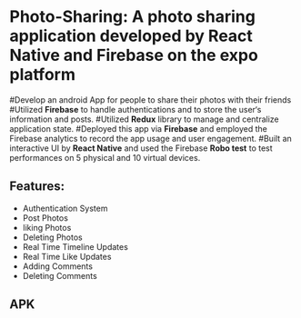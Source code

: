 # Photo-Sharing: A photo sharing application developed by React Native and Firebase on the expo platform 
 #Develop an android App for people to share their photos with their friends
 #Utilized **Firebase** to handle authentications and to store the user‘s information and posts.
 #Utilized **Redux** library to manage and centralize application state.
 #Deployed this app via **Firebase** and employed the Firebase analytics to record the app usage and user engagement.
 #Built an interactive UI by **React Native** and used the Firebase **Robo test** to test performances on 5 physical and 10 virtual devices.

## Features: 
 - Authentication System
 - Post Photos
 - liking Photos
 - Deleting Photos
 - Real Time Timeline Updates
 - Real Time Like Updates
 - Adding Comments
 - Deleting Comments

## APK
